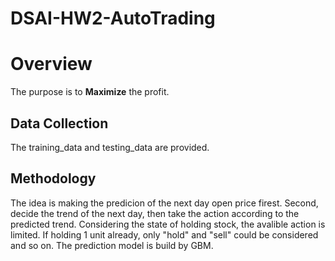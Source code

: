 # DSAI-HW2-AutoTrading

# Overview
The purpose is to **Maximize** the profit.

Data Collection
---
The training_data and testing_data are provided. 

Methodology
---
The idea is making the predicion of the next day open price firest. Second, decide the trend of the next day, then take the action according to the predicted trend.
Considering the state of holding stock, the avalible action is limited. If holding 1 unit already, only "hold" and "sell" could be considered and so on.
The prediction model is build by GBM.